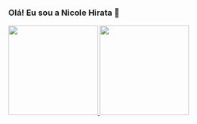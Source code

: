 ### Olá! Eu sou a Nicole Hirata 👋

<div>
  <a href="https://beacons.ai/NickHirata">
  <img height="180cm" src="https://github-readme-stats.vercel.app/api?username=NickHirata&show_icons=true&theme=dracula&include_all_commits=true&count_private=true"/>
  <img height="180cm" src="https://github-readme-stats.vercel.app/api/top-langs/?username=NickHirata&layout=compact&langs_count=16&theme=dracula"/>
</div>
 


